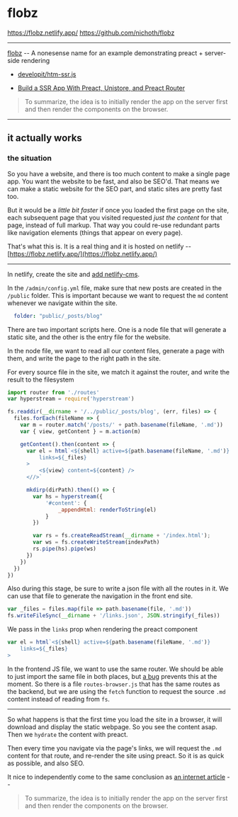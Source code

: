 # flobz

https://flobz.netlify.app/
https://github.com/nichoth/flobz

----------------------------------

[flobz](https://github.com/nichoth/flobz) -- 
A nonesense name for an example demonstrating preact + server-side rendering

* [developit/htm-ssr.js](https://gist.github.com/developit/699c8d8f180a1e4eed58167f9c6711be)

* [Build a SSR App With Preact, Unistore, and Preact Router](https://www.digitalocean.com/community/tutorials/build-a-ssr-app-with-preact-unistore-and-preact-router)

> To summarize, the idea is to initially render the app on the server first and then render the components on the browser.

-------------------------------------------

## it actually works

### the situation
So you have a website, and there is too much content to make a single page app. You want the website to be fast, and also be SEO'd. That means we can make a static website for the SEO part, and static sites are pretty fast too. 

But it would be a *little bit faster* if once you loaded the first page on the site, each subsequent page that you visited requested *just the content* for that page, instead of full markup. That way you could re-use redundant parts like navigation elements (things that appear on every page).

That's what this is. It is a real thing and it is hosted on netlify -- [https://flobz.netlify.app/](https://flobz.netlify.app/)

---------------------------------------

In netlify, create the site and [add netlify-cms](https://www.netlifycms.org/docs/add-to-your-site/). 

In the `/admin/config.yml` file, make sure that new posts are created in the `/public` folder. This is important because we want to request the `md` content whenever we navigate within the site.

```yml
  folder: "public/_posts/blog" 
```

There are two important scripts here. One is a node file that will generate a static site, and the other is the entry file for the website.

In the node file, we want to read all our content files, generate a page with them, and write the page to the right path in the site.

For every source file in the site, we match it against the router, and write the result to the filesystem

```js
import router from './routes'
var hyperstream = require('hyperstream')

fs.readdir(__dirname + '/../public/_posts/blog', (err, files) => {
  files.forEach(fileName => {
    var m = router.match('/posts/' + path.basename(fileName, '.md'))
    var { view, getContent } = m.action(m)

    getContent().then(content => {
      var el = html`<${shell} active=${path.basename(fileName, '.md')}
          links=${_files}
      >
          <${view} content=${content} />
      <//>`

      mkdirp(dirPath).then(() => {
        var hs = hyperstream({
            '#content': {
                _appendHtml: renderToString(el)
            }
        })

        var rs = fs.createReadStream(__dirname + '/index.html');
        var ws = fs.createWriteStream(indexPath)
        rs.pipe(hs).pipe(ws)
      })
    })
  })
})
```

Also during this stage, be sure to write a json file with all the routes in it. We can use that file to generate the navigation in the front end site.

```js
var _files = files.map(file => path.basename(file, '.md'))
fs.writeFileSync(__dirname + '/links.json', JSON.stringify(_files))
```

We pass in the `links` prop when rendering the preact component
```js
var el = html`<${shell} active=${path.basename(fileName, '.md')}
    links=${_files}
>
```

In the frontend JS file, we want to use the same router. We should be able to just import the same file in both places, but [a bug](https://github.com/mattdesl/esmify/issues/15) prevents this at the moment. So there is a file `routes-browser.js` that has the same routes as the backend, but we are using the `fetch` function to request the source `.md` content instead of reading from `fs`.

-----------------------------

So what happens is that the first time you load the site in a browser, it will download and display the static webpage. So you see the content asap. Then we `hydrate` the content with preact. 

Then every time you navigate via the page's links, we will request the `.md` content for that route, and re-render the site using preact. So it is as quick as possible, and also SEO.

It nice to independently come to the same conclusion as [an internet article](https://www.digitalocean.com/community/tutorials/build-a-ssr-app-with-preact-unistore-and-preact-router) --

> To summarize, the idea is to initially render the app on the server first and then render the components on the browser.


